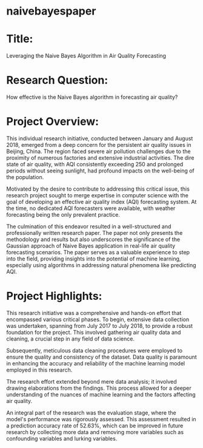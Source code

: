# naivebayespaper
# Title: 
Leveraging the Naive Bayes Algorithm in Air Quality Forecasting

# Research Question:
How effective is the Naive Bayes algorithm in forecasting air quality?

# Project Overview:
This individual research initiative, conducted between January and August 2018, emerged from a deep concern for the persistent air quality issues in Beijing, China. The region faced severe air pollution challenges due to the proximity of numerous factories and extensive industrial activities. The dire state of air quality, with AQI consistently exceeding 250 and prolonged periods without seeing sunlight, had profound impacts on the well-being of the population.

Motivated by the desire to contribute to addressing this critical issue, this research project sought to merge expertise in computer science with the goal of developing an effective air quality index (AQI) forecasting system. At the time, no dedicated AQI forecasters were available, with weather forecasting being the only prevalent practice.

The culmination of this endeavor resulted in a well-structured and professionally written research paper. The paper not only presents the methodology and results but also underscores the significance of the Gaussian approach of Naive Bayes application in real-life air quality forecasting scenarios. The paper serves as a valuable experience to step into the field, providing insights into the potential of machine learning, especially using algorithms in addressing natural phenomena like predicting AQI.

# Project Highlights:
This research initiative was a comprehensive and hands-on effort that encompassed various critical phases. To begin, extensive data collection was undertaken, spanning from July 2017 to July 2018, to provide a robust foundation for the project. This involved gathering air quality data and cleaning, a crucial step in any field of data science.

Subsequently, meticulous data cleaning procedures were employed to ensure the quality and consistency of the dataset. Data quality is paramount in enhancing the accuracy and reliability of the machine learning model employed in this research.

The research effort extended beyond mere data analysis; it involved drawing elaborations from the findings. This process allowed for a deeper understanding of the nuances of machine learning and the factors affecting air quality.

An integral part of the research was the evaluation stage, where the model's performance was rigorously assessed. This assessment resulted in a prediction accuracy rate of 52.63%, which can be improved in future research by collecting more data and removing more variables such as confounding variables and lurking variables.
